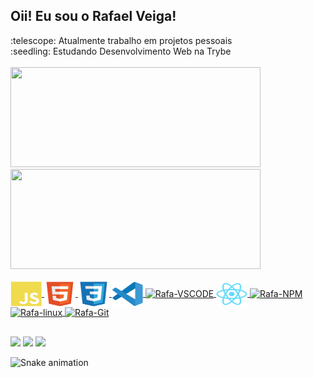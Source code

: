 ## Oii! Eu sou o Rafael Veiga!

<div>
:telescope: Atualmente trabalho em projetos pessoais <br>
:seedling: Estudando Desenvolvimento Web na Trybe
 </div>
<br>
 <div>
  <a href="https://github.com/rafaelveigasts">
  <img height="160em" width="400em" src="https://github-readme-stats.vercel.app/api?username=rafaelveigasts&show_icons=true&theme=tokyonight&include_all_commits=true&count_private=true"/>
  <img height="160em" width="400em" src="https://github-readme-stats.vercel.app/api/top-langs/?username=rafaelveigasts&layout=compact&langs_count=7&theme=tokyonight"/>
</div>
 
<div style="display: inline_block"><br>
  <img align="center" alt="Rafa-Js" height="40" width="50" src="https://raw.githubusercontent.com/devicons/devicon/master/icons/javascript/javascript-plain.svg">
  <img align="center" alt="Rafa-HTML" height="40" width="50" src="https://raw.githubusercontent.com/devicons/devicon/master/icons/html5/html5-original.svg">
  <img align="center" alt="Rafa-CSS" height="40" width="50" src="https://raw.githubusercontent.com/devicons/devicon/master/icons/css3/css3-original.svg">
 <img align="center" alt="Rafa-VSCODE" height="40" width="50" src="https://raw.githubusercontent.com/devicons/devicon/master/icons/vscode/vscode-original.svg">
  <img align="center" alt="Rafa-VSCODE" height="40" width="50" src="https://raw.github.com/devicons/devicon/master/icons/jest/jest-plain.svg">
  <img align="center" alt="Rafa-React" height="40" width="50" src="https://raw.githubusercontent.com/devicons/devicon/master/icons/react/react-original.svg">
 <img align="center" alt="Rafa-NPM" height="40" width="50" src="https://raw.github.com/devicons/devicon/master/icons/npm/npm-original-wordmark.svg">
 <img align="center" alt="Rafa-linux" height="40" width="50" src="https://raw.github.com/devicons/devicon/master/icons/linux/linux-original.svg">
 <img align="center" alt="Rafa-Git" height="40" width="50" src="https://raw.github.com/devicons/devicon/master/icons/git/git-original.svg">
 
 

</div>
  
  ##
 
<div> 
  <a href="https://www.instagram.com/rafaelveigaa/" target="_blank"><img src="https://img.shields.io/badge/-Instagram-%23E4405F?style=for-the-badge&logo=instagram&logoColor=white" target="_blank"></a>
  <a href = "mailto:rafaelveig@hotmail.com"><img src="https://img.shields.io/badge/-Gmail-%23333?style=for-the-badge&logo=gmail&logoColor=white" target="_blank"></a>
  <a href="https://www.https://www.linkedin.com/in/rafaelveigasts/" target="_blank"><img src="https://img.shields.io/badge/-LinkedIn-%230077B5?style=for-the-badge&logo=linkedin&logoColor=white" target="_blank"></a> 
 
   ![Snake animation](https://github.com/rafaelveigasts/rafaballerini/blob/output/github-contribution-grid-snake.svg)

 
</div>

